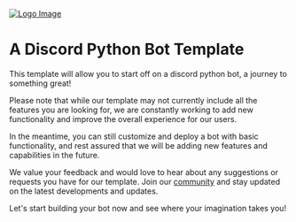[![Logo Image](https://us-east-1.tixte.net/uploads/your-parents.wants.solutions/full-logo.png)](https://zluqe.com)

# A Discord Python Bot Template
This template will allow you to start off on a discord python bot, a journey to something great!

Please note that while our template may not currently include all the features you are looking for, we are constantly working to add new functionality and improve the overall experience for our users.

In the meantime, you can still customize and deploy a bot with basic functionality, and rest assured that we will be adding new features and capabilities in the future.

We value your feedback and would love to hear about any suggestions or requests you have for our template. Join our [community](https://zluqe.org/discord) and stay updated on the latest developments and updates.

Let's start building your bot now and see where your imagination takes you!
